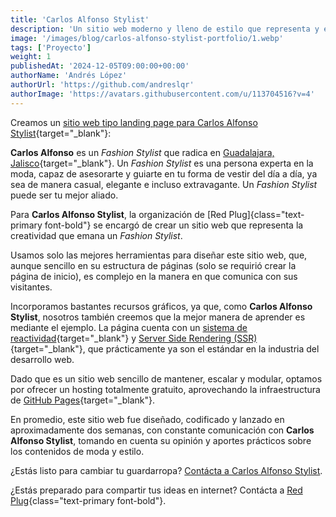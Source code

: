 ```yaml
---
title: 'Carlos Alfonso Stylist'
description: 'Un sitio web moderno y lleno de estilo que representa y enseña lo mejor del buen vestir'
image: '/images/blog/carlos-alfonso-stylist-portfolio/1.webp'
tags: ['Proyecto']
weight: 1
publishedAt: '2024-12-05T09:00:00+00:00'
authorName: 'Andrés López'
authorUrl: 'https://github.com/andreslqr'
authorImage: 'https://avatars.githubusercontent.com/u/113704516?v=4'
--- 
```


Creamos un [sitio web tipo landing page para Carlos Alfonso Stylist](https://carlos-alfonso-stylist.redplug.com.mx/){target="_blank"}:

**Carlos Alfonso** es un *Fashion Stylist* que radica en [Guadalajara, Jalisco](https://maps.app.goo.gl/27aWKaX4XvbALC4L8){target="_blank"}. Un *Fashion Stylist* es una persona experta en la moda, capaz de asesorarte y guiarte en tu forma de vestir del día a día, ya sea de manera casual, elegante e incluso extravagante. Un *Fashion Stylist* puede ser tu mejor aliado.

Para **Carlos Alfonso Stylist**, la organización de [Red Plug]{class="text-primary font-bold"} se encargó de crear un sitio web que representa la creatividad que emana un *Fashion Stylist*.

Usamos solo las mejores herramientas para diseñar este sitio web, que, aunque sencillo en su estructura de páginas (solo se requirió crear la página de inicio), es complejo en la manera en que comunica con sus visitantes.

Incorporamos bastantes recursos gráficos, ya que, como **Carlos Alfonso Stylist**, nosotros también creemos que la mejor manera de aprender es mediante el ejemplo. La página cuenta con un [sistema de reactividad](https://jonmircha.com/reactividad-javascript){target="_blank"} y [Server Side Rendering (SSR)](https://medium.com/@dgongoragamboa/qu%C3%A9-es-ssr-y-csr-una-simple-explicaci%C3%B3n-8ea0821da619){target="_blank"}, que prácticamente ya son el estándar en la industria del desarrollo web.

Dado que es un sitio web sencillo de mantener, escalar y modular, optamos por ofrecer un hosting totalmente gratuito, aprovechando la infraestructura de [GitHub Pages](https://pages.github.com/){target="_blank"}.

En promedio, este sitio web fue diseñado, codificado y lanzado en aproximadamente dos semanas, con constante comunicación con **Carlos Alfonso Stylist**, tomando en cuenta su opinión y aportes prácticos sobre los contenidos de moda y estilo.

¿Estás listo para cambiar tu guardarropa? [Contácta a Carlos Alfonso Stylist](https://carlos-alfonso-stylist.redplug.com.mx/#contact).

¿Estás preparado para compartir tus ideas en internet? Contácta a [Red Plug](/#contact){class="text-primary font-bold"}.
